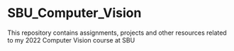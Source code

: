 # SBU_Computer_Vision
This repository contains assignments, projects and other resources related to my 2022 Computer Vision course at SBU
